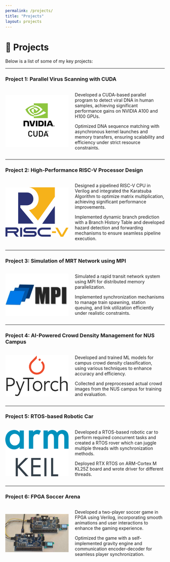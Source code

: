 ```yaml
---
permalink: /projects/
title: "Projects"
layout: projects
---
```


# 🚀 Projects

Below is a list of some of my key projects:

---

### Project 1: Parallel Virus Scanning with CUDA
<div style="display: flex; align-items: center;">
  <img src="../files/cuda.jpeg" alt="Project 1 Image" style="width: 200px; height: auto; margin-right: 20px;">
  <div>
    <p>Developed a CUDA-based parallel program to detect viral DNA in human samples, achieving significant performance gains on NVIDIA A100 and H100 GPUs.</p>
    <p>Optimized DNA sequence matching with asynchronous kernel launches and memory transfers, ensuring scalability and efficiency under strict resource constraints.</p>
  </div>
</div>

---

### Project 2: High-Performance RISC-V Processor Design
<div style="display: flex; align-items: center;">
  <img src="../files/cpu.png" alt="Project 2 Image" style="width: 200px; height: auto; margin-right: 20px;">
  <div>
    <p>Designed a pipelined RISC-V CPU in Verilog and integrated the Karatsuba Algorithm to optimize matrix multiplication, achieving significant performance improvements.</p>
    <p>Implemented dynamic branch prediction with a Branch History Table and developed hazard detection and forwarding mechanisms to ensure seamless pipeline execution.</p>
  </div>
</div>

---

### Project 3: Simulation of MRT Network using MPI
<div style="display: flex; align-items: center;">
  <img src="../files/MPI.jpg" alt="Project 2 Image" style="width: 200px; height: auto; margin-right: 20px;">
  <div>
    <p>Simulated a rapid transit network system using MPI for distributed memory parallelization.</p>
    <p>Implemented synchronization mechanisms to manage train spawning, station queuing, and link utilization efficiently under realistic constraints.</p>
  </div>
</div>

---

### Project 4: AI-Powered Crowd Density Management for NUS Campus
<div style="display: flex; align-items: center;">
  <img src="../files/torch.png" alt="Project 4 Image" style="width: 200px; height: auto; margin-right: 20px;">
  <div>
    <p>Developed and trained ML models for campus crowd density classification, using various techniques to enhance accuracy and efficiency.</p>
    <p>Collected and preprocessed actual crowd images from the NUS campus for training and evaluation.</p>
  </div>
</div>

---

### Project 5: RTOS-based Robotic Car
<div style="display: flex; align-items: center;">
  <img src="../files/arm.png" alt="Project 5 Image" style="width: 200px; height: auto; margin-right: 20px;">
  <div>
    <p>Developed a RTOS-based robotic car to perform required concurrent tasks and created a RTOS rover which can juggle multiple threads with synchronization methods.</p>
    <p>Deployed RTX RTOS on ARM-Cortex M KL25Z board and wrote driver for different threads.</p>
  </div>
</div>

---

### Project 6: FPGA Soccer Arena
<div style="display: flex; align-items: center;">
  <img src="../files/FPGA.jpg" alt="Project 6 Image" style="width: 200px; height: auto; margin-right: 20px;">
  <div>
    <p>Developed a two-player soccer game in FPGA using Verilog, incorporating smooth animations and user interactions to enhance the gaming experience.</p>
    <p>Optimized the game with a self-implemented gravity engine and communication encoder-decoder for seamless player synchronization.</p>
  </div>
</div>
